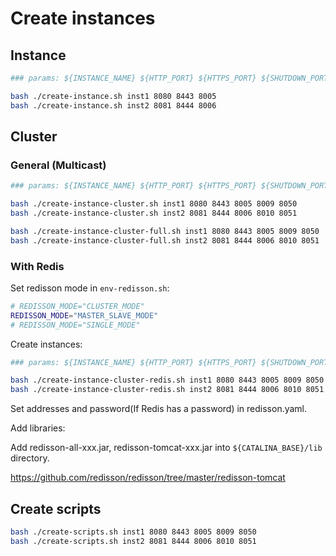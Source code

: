 # Create instances

## Instance

```bash
### params: ${INSTANCE_NAME} ${HTTP_PORT} ${HTTPS_PORT} ${SHUTDOWN_PORT}

bash ./create-instance.sh inst1 8080 8443 8005
bash ./create-instance.sh inst2 8081 8444 8006
```

## Cluster

### General (Multicast)

```bash
### params: ${INSTANCE_NAME} ${HTTP_PORT} ${HTTPS_PORT} ${SHUTDOWN_PORT} ${AJP_PORT} ${JMX_PORT}

bash ./create-instance-cluster.sh inst1 8080 8443 8005 8009 8050
bash ./create-instance-cluster.sh inst2 8081 8444 8006 8010 8051

bash ./create-instance-cluster-full.sh inst1 8080 8443 8005 8009 8050
bash ./create-instance-cluster-full.sh inst2 8081 8444 8006 8010 8051
```

### With Redis

Set redisson mode in `env-redisson.sh`:

```bash
# REDISSON_MODE="CLUSTER_MODE"
REDISSON_MODE="MASTER_SLAVE_MODE"
# REDISSON_MODE="SINGLE_MODE"
```

Create instances:

```bash
### params: ${INSTANCE_NAME} ${HTTP_PORT} ${HTTPS_PORT} ${SHUTDOWN_PORT} ${AJP_PORT} ${JMX_PORT}

bash ./create-instance-cluster-redis.sh inst1 8080 8443 8005 8009 8050
bash ./create-instance-cluster-redis.sh inst2 8081 8444 8006 8010 8051
```

Set addresses and password(If Redis has a password) in redisson.yaml.

Add libraries:

Add redisson-all-xxx.jar, redisson-tomcat-xxx.jar into `${CATALINA_BASE}/lib` directory.

https://github.com/redisson/redisson/tree/master/redisson-tomcat

## Create scripts

```bash
bash ./create-scripts.sh inst1 8080 8443 8005 8009 8050
bash ./create-scripts.sh inst2 8081 8444 8006 8010 8051
```
